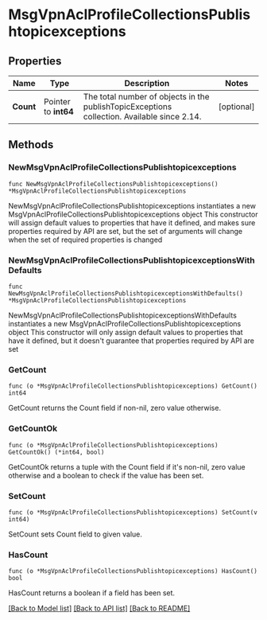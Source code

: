 # MsgVpnAclProfileCollectionsPublishtopicexceptions

## Properties

Name | Type | Description | Notes
------------ | ------------- | ------------- | -------------
**Count** | Pointer to **int64** | The total number of objects in the publishTopicExceptions collection. Available since 2.14. | [optional] 

## Methods

### NewMsgVpnAclProfileCollectionsPublishtopicexceptions

`func NewMsgVpnAclProfileCollectionsPublishtopicexceptions() *MsgVpnAclProfileCollectionsPublishtopicexceptions`

NewMsgVpnAclProfileCollectionsPublishtopicexceptions instantiates a new MsgVpnAclProfileCollectionsPublishtopicexceptions object
This constructor will assign default values to properties that have it defined,
and makes sure properties required by API are set, but the set of arguments
will change when the set of required properties is changed

### NewMsgVpnAclProfileCollectionsPublishtopicexceptionsWithDefaults

`func NewMsgVpnAclProfileCollectionsPublishtopicexceptionsWithDefaults() *MsgVpnAclProfileCollectionsPublishtopicexceptions`

NewMsgVpnAclProfileCollectionsPublishtopicexceptionsWithDefaults instantiates a new MsgVpnAclProfileCollectionsPublishtopicexceptions object
This constructor will only assign default values to properties that have it defined,
but it doesn't guarantee that properties required by API are set

### GetCount

`func (o *MsgVpnAclProfileCollectionsPublishtopicexceptions) GetCount() int64`

GetCount returns the Count field if non-nil, zero value otherwise.

### GetCountOk

`func (o *MsgVpnAclProfileCollectionsPublishtopicexceptions) GetCountOk() (*int64, bool)`

GetCountOk returns a tuple with the Count field if it's non-nil, zero value otherwise
and a boolean to check if the value has been set.

### SetCount

`func (o *MsgVpnAclProfileCollectionsPublishtopicexceptions) SetCount(v int64)`

SetCount sets Count field to given value.

### HasCount

`func (o *MsgVpnAclProfileCollectionsPublishtopicexceptions) HasCount() bool`

HasCount returns a boolean if a field has been set.


[[Back to Model list]](../README.md#documentation-for-models) [[Back to API list]](../README.md#documentation-for-api-endpoints) [[Back to README]](../README.md)


